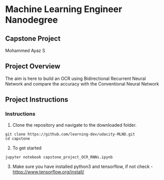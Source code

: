# Machine Learning Engineer Nanodegree
## Capstone Project
Mohammed Ayaz S

## Project Overview

The aim is here to build an OCR using Bidirectional Recurrent Neural Network and compare the accuracy with the Conventional Neural Network

## Project Instructions

### Instructions

1. Clone the repository and navigate to the downloaded folder.
```	
git clone https://github.com/learning-dev/udacity-MLND.git
cd capstone
```

2. To get started 
```	
jupyter notebook capstone_project_OCR_RNNs.ipynb 
```

3. Make sure you have installed python3 and tensorflow, if not check - https://www.tensorflow.org/install/
